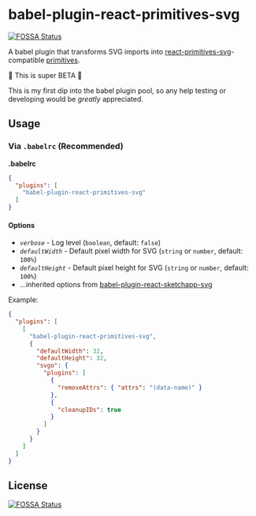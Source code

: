 # babel-plugin-react-primitives-svg
[![FOSSA Status](https://app.fossa.io/api/projects/git%2Bgithub.com%2FHermanya%2Fbabel-plugin-react-primitives-svg.svg?type=shield)](https://app.fossa.io/projects/git%2Bgithub.com%2FHermanya%2Fbabel-plugin-react-primitives-svg?ref=badge_shield)


A babel plugin that transforms SVG imports into
 [react-primitives-svg](https://github.com/chengyin/react-primitives-svg)-compatible [primitives](https://github.com/lelandrichardson/react-primitives).

🚨 This is super BETA 🚨

This is my first dip into the babel plugin pool, so any help testing or developing would be *greatly* appreciated.

## Usage

### Via `.babelrc` (Recommended)

**.babelrc**

```json
{
  "plugins": [
    "babel-plugin-react-primitives-svg"
  ]
}
```

#### Options
- *`verbose`* - Log level (`boolean`, default: `false`)
- *`defaultWidth`* - Default pixel width for SVG (`string` or `number`, default: `100%`)
- *`defaultHeight`* - Default pixel height for SVG (`string` or `number`, default: `100%`)
- ...inherited options from [babel-plugin-react-sketchapp-svg](https://github.com/alampros/babel-plugin-react-sketchapp-svg#options)

Example:

```json
{
  "plugins": [
    [
      "babel-plugin-react-primitives-svg",
      {
        "defaultWidth": 32,
        "defaultHeight": 32,
        "svgo": {
          "plugins": [
            {
              "removeAttrs": { "attrs": "(data-name)" }
            },
            {
              "cleanupIDs": true
            }
          ]
        }
      }
    ]
  ]
}

```


## License
[![FOSSA Status](https://app.fossa.io/api/projects/git%2Bgithub.com%2FHermanya%2Fbabel-plugin-react-primitives-svg.svg?type=large)](https://app.fossa.io/projects/git%2Bgithub.com%2FHermanya%2Fbabel-plugin-react-primitives-svg?ref=badge_large)
